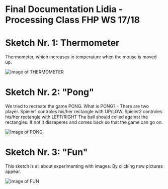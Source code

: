 # Final Documentation Lidia - Processing Class FHP WS 17/18

# Sketch Nr. 1: Thermometer
Thermometer, which increases in temperature when the mouse is moved up.

![Image of THERMOMETER](https://octodex.github.com/images/THERMOMETER.png)

# Sketch Nr. 2: "Pong"
 We tried to recreate the game PONG.
 What is PONG? - There are two player. Spieler1 controles his/her rectangle with UP/LOW. 
 Spieler2 controles his/her rectangle with LEFT/RIGHT
 The ball should colied against the rectangles. If not it dissaperes and comes back 
 so that the game can go on. 

![Image of PONG](https://octodex.github.com/images/PONG.png)

# Sketch Nr. 3: "Fun"
This sketch is all about experimenting with images. By clicking new pictures appear. 

![Image of FUN](https://octodex.github.com/images/FUN.png)
